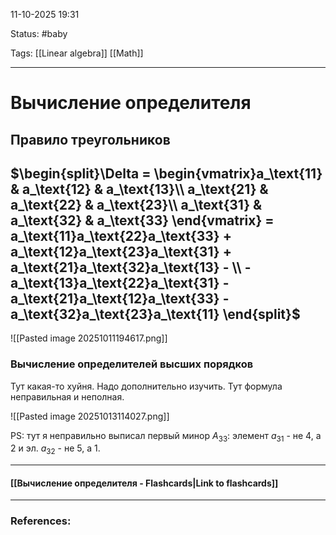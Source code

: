 
11-10-2025 19:31

Status: #baby 

Tags: [[Linear algebra]] [[Math]]

---
# Вычисление определителя


## Правило треугольников


## $\begin{split}\Delta = \begin{vmatrix}a_\text{11} & a_\text{12} & a_\text{13}\\ a_\text{21} & a_\text{22} & a_\text{23}\\ a_\text{31} & a_\text{32} & a_\text{33} \end{vmatrix} =  a_\text{11}a_\text{22}a_\text{33} + a_\text{12}a_\text{23}a_\text{31} + a_\text{21}a_\text{32}a_\text{13} - \\ - a_\text{13}a_\text{22}a_\text{31} -  a_\text{21}a_\text{12}a_\text{33} - a_\text{32}a_\text{23}a_\text{11} \end{split}$



![[Pasted image 20251011194617.png]]


### Вычисление определителей высших порядков


Тут какая-то хуйня. Надо дополнительно изучить. Тут формула неправильная и неполная.

![[Pasted image 20251013114027.png]]

PS: тут я неправильно выписал первый минор $A_{33}$: элемент $a_{31}$ - не 4, а 2 и эл. $a_{32}$ - не 5, а 1.



----
#### [[Вычисление определителя - Flashcards|Link to flashcards]]



---
### References:

